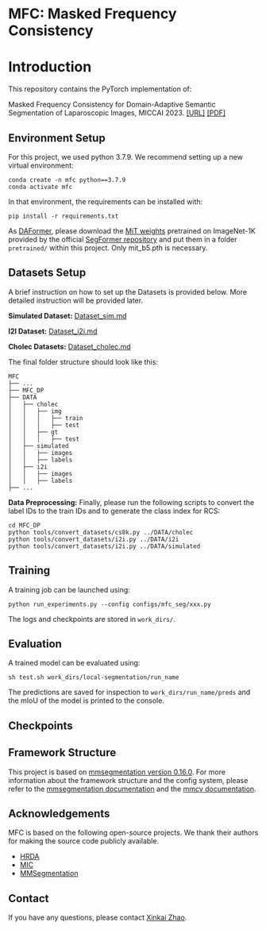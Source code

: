 # MFC: Masked Frequency Consistency

#  Introduction

This repository contains the PyTorch implementation of:

Masked Frequency Consistency for Domain-Adaptive Semantic Segmentation of Laparoscopic Images, MICCAI 2023.
[[URL]](https://doi.org/10.1007/978-3-031-43907-0_63) [[PDF]](https://rdcu.be/dnwdK)

[//]: # (and its extension [URL&#40;TBA&#41;].)

## Environment Setup

For this project, we used python 3.7.9. We recommend setting up a new virtual
environment:

```shell
conda create -n mfc python==3.7.9
conda activate mfc
```

In that environment, the requirements can be installed with:

```shell
pip install -r requirements.txt
```

[//]: # (Further, please download the MiT weights from SegFormer using the)

[//]: # (following script. If problems occur with the automatic download, please follow)

[//]: # (the instructions for a manual download within the script.)

[//]: # ()
[//]: # (```shell)

[//]: # (sh tools/download_checkpoints.sh)

[//]: # (```)

As [DAFormer](https://github.com/lhoyer/DAFormer),
please download the [MiT weights](https://drive.google.com/drive/folders/1b7bwrInTW4VLEm27YawHOAMSMikga2Ia?usp=sharing)
pretrained on ImageNet-1K provided by the official
[SegFormer repository](https://github.com/NVlabs/SegFormer) and put them in a
folder `pretrained/` within this project. Only mit_b5.pth is necessary.

## Datasets Setup

A brief instruction on how to set up the Datasets is provided below.
More detailed instruction will be provided later.

**Simulated Dataset:** [Dataset_sim.md](docs/Dataset_sim.md)

**I2I Dataset:** [Dataset_i2i.md](docs/Dataset_i2i.md)

**Cholec Datasets:** [Dataset_cholec.md](docs/Dataset_cholec.md)

The final folder structure should look like this:

```none
MFC
├── ...
├── MFC_DP
├── DATA
│   ├── cholec
│   │   ├── img
│   │   │   ├── train
│   │   │   ├── test
│   │   ├── gt
│   │   │   ├── test
│   ├── simulated
│   │   ├── images
│   │   ├── labels
│   ├── i2i
│   │   ├── images
│   │   ├── labels
├── ...
```

**Data Preprocessing:** Finally, please run the following scripts to convert the label IDs to the
train IDs and to generate the class index for RCS:

```shell
cd MFC_DP
python tools/convert_datasets/cs8k.py ../DATA/cholec
python tools/convert_datasets/i2i.py ../DATA/i2i
python tools/convert_datasets/i2i.py ../DATA/simulated
```

## Training

A training job can be launched using:

```shell
python run_experiments.py --config configs/mfc_seg/xxx.py
```

The logs and checkpoints are stored in `work_dirs/`.

## Evaluation

A trained model can be evaluated using:

```shell
sh test.sh work_dirs/local-segmentation/run_name
```

The predictions are saved for inspection to
`work_dirs/run_name/preds`
and the mIoU of the model is printed to the console.

## Checkpoints

## Framework Structure

This project is based on [mmsegmentation version 0.16.0](https://github.com/open-mmlab/mmsegmentation/tree/v0.16.0).
For more information about the framework structure and the config system,
please refer to the [mmsegmentation documentation](https://mmsegmentation.readthedocs.io/en/latest/index.html)
and the [mmcv documentation](https://mmcv.readthedocs.ihttps://arxiv.org/abs/2007.08702o/en/v1.3.7/index.html).

## Acknowledgements

MFC is based on the following open-source projects. We thank their
authors for making the source code publicly available.

* [HRDA](https://github.com/lhoyer/HRDA)
* [MIC](https://github.com/lhoyer/MIC)
* [MMSegmentation](https://github.com/open-mmlab/mmsegmentation)

[//]: # (* [Monocular-Depth-Estimation-Toolbox]&#40;https://github.com/zhyever/Monocular-Depth-Estimation-Toolbox&#41;)

## Contact

If you have any questions, please contact [Xinkai Zhao](mailto:xkzhao@mori.m.is.nagoya-u.ac.jp).